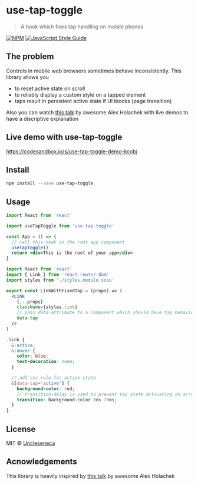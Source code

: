 # use-tap-toggle

> A hook which fixes tap handling on mobile phones

[![NPM](https://img.shields.io/npm/v/use-tap-toggle.svg)](https://www.npmjs.com/package/use-tap-toggle) [![JavaScript Style Guide](https://img.shields.io/badge/code_style-standard-brightgreen.svg)](https://standardjs.com)

## The problem

Controls in mobile web browsers sometimes behave inconsistently. This library allows you

- to reset active state on scroll
- to reliably display a custom style on a tapped element
- taps result in persistent active state if UI blocks (page transition)

Also you can watch [this talk](https://www.youtube.com/watch?v=W6_KxNvRxr4) by awesome Alex Holachek with live demos to have a discriptive explanation

## Live demo with use-tap-toggle

https://codesandbox.io/s/use-tap-toggle-demo-kcobj

## Install

```bash
npm install --save use-tap-toggle
```

## Usage

```jsx
import React from 'react'

import useTapToggle from 'use-tap-toggle'

const App = () => {
  // call this hook in the root app component
  useTapToggle()
  return <div>This is the root of your app</div>
}
```

```jsx
import React from 'react'
import { Link } from 'react-router-dom'
import styles from './styles.module.scss'

export const LinkWithFixedTap = (props) => (
  <Link
    {...props}
    className={styles.link}
    // pass data-attribute to a component which should have tap behaviour fixed
    data-tap
  />
)
```

```scss
.link {
  &:active,
  &:hover {
    color: blue;
    text-decoration: none;
  }

  // add css rule for active state
  &[data-tap='active'] {
    background-color: red;
    // transition-delay is used to prevent tap state activating on scroll
    transition: background-color 0ms 70ms;
  }
}
```

## License

MIT © [Uncleseneca](https://github.com/Uncleseneca)

## Acnowledgements

This library is heavily inspired by [this talk](https://www.youtube.com/watch?v=W6_KxNvRxr4) by awesome Alex Holachek
